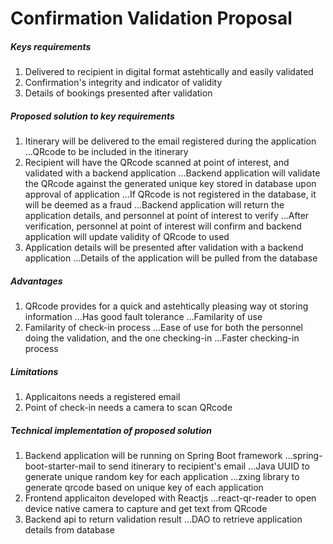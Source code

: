 # Confirmation Validation Proposal

##### Keys requirements
1. Delivered to recipient in digital format astehtically and easily validated
2. Confirmation's integrity and indicator of validity
3. Details of bookings presented after validation

##### Proposed solution to key requirements
1. Itinerary will be delivered to the email registered during the application
...QRcode to be included in the itinerary
2. Recipient will have the QRcode scanned at point of interest, and validated with a backend application
...Backend application will validate the QRcode against the generated unique key stored in database upon approval of application
...If QRcode is not registered in the database, it will be deemed as a fraud
...Backend application will return the application details, and personnel at point of interest to verify
...After verification, personnel at point of interest will confirm and backend application will update validity of QRcode to used
3. Application details will be presented after validation with a backend application
...Details of the application will be pulled from the database

##### Advantages
1. QRcode provides for a quick and astehtically pleasing way ot storing information
...Has good fault tolerance
...Familarity of use
2. Familarity of check-in process
...Ease of use for both the personnel doing the validation, and the one checking-in
...Faster checking-in process

##### Limitations
1. Applicaitons needs a registered email
2. Point of check-in needs a camera to scan QRcode

##### Technical implementation of proposed solution
1. Backend application will be running on Spring Boot framework
...spring-boot-starter-mail to send itinerary to recipient's email
...Java UUID to generate unique random key for each application
...zxing library to generate qrcode based on unique key of each application
2. Frontend applicaiton developed with Reactjs
...react-qr-reader to open device native camera to capture and get text from QRcode
3. Backend api to return validation result
...DAO to retrieve application details from database